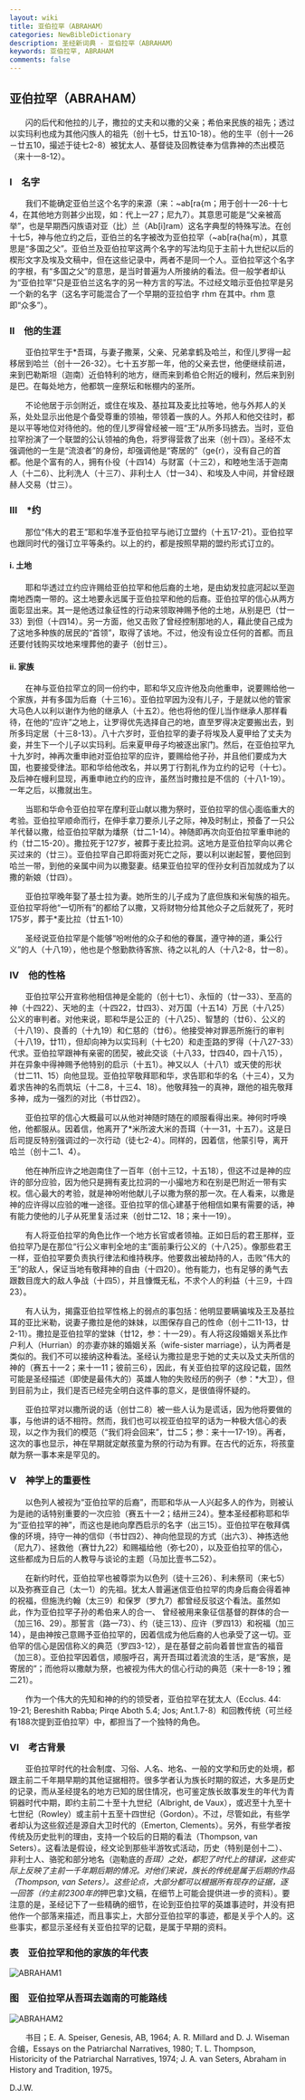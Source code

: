 ```yaml
---
layout: wiki
title: 亚伯拉罕（ABRAHAM）
categories: NewBibleDictionary
description: 圣经新词典 - 亚伯拉罕（ABRAHAM）
keywords: 亚伯拉罕, ABRAHAM
comments: false
---
```


## 亚伯拉罕（ABRAHAM）

　　闪的后代和他拉的儿子，撒拉的丈夫和以撒的父亲；希伯来民族的祖先；透过以实玛利也成为其他闪族人的祖先（创十七5，廿五10-18）。他的生平（创十一26－廿五10，撮述于徒七2-8）被犹太人、基督徒及回教徒奉为信靠神的杰出模范（来十一8-12）。

### Ⅰ　名字

　　我们不能确定亚伯兰这个名字的来源（来：~ab[ra{m；用于创十一26-十七4，在其他地方则甚少出现，如：代上一27；尼九7）。其意思可能是“父亲被高举”，也是早期西闪族语对亚（比）兰（Ab[i]ram）这名字典型的特殊写法。在创十七5，神与他立约之后，亚伯兰的名字被改为亚伯拉罕（~ab[ra{ha{m），其意思是“多国之父”。亚伯兰及亚伯拉罕这两个名字的写法均见于主前十九世纪以后的楔形文字及埃及文稿中，但在这些记录中，两者不是同一个人。亚伯拉罕这个名字的字根，有“多国之父”的意思，是当时普遍为人所接纳的看法。但一般学者却认为“亚伯拉罕”只是亚伯兰这名字的另一种方言的写法。不过经文暗示亚伯拉罕是另一个新的名字（这名字可能混合了一个早期的亚拉伯字 rhm 在其中。rhm 意即“众多”）。

### Ⅱ　他的生涯

　　亚伯拉罕生于*吾珥，与妻子撒莱，父亲、兄弟拿鹤及哈兰，和侄儿罗得一起移居到哈兰（创十一26-32）。七十五岁那一年，他的父亲去世，他便继续前进，来到巴勒斯坦（迦南）近伯特利的地方，继而来到希伯仑附近的幔利，然后来到别是巴。在每处地方，他都筑一座祭坛和帐棚内的圣所。

　　不论他居于示剑附近，或住在埃及、基拉耳及麦比拉等地，他与外邦人的关系，处处显示出他是个备受尊重的领袖，带领着一族的人。外邦人和他交往时，都是以平等地位对待他的。他的侄儿罗得曾经被一班“王”从所多玛掳去。当时，亚伯拉罕扮演了一个联盟的公认领袖的角色，将罗得营救了出来（创十四）。圣经不太强调他的一生是“流浪者”的身份，却强调他是“寄居的”（ge{r），没有自己的首都。他是个富有的人，拥有仆役（十四14）与财富（十三2），和睦地生活于迦南人（十二6）、比利洗人（十三7）、非利士人（廿一34）、和埃及人中间，并曾经跟赫人交易（廿三）。

### Ⅲ　*约

　　那位“伟大的君王”耶和华准予亚伯拉罕与祂订立盟约（十五17-21）。亚伯拉罕也跟同时代的强订立平等条约。以上的约，都是按照早期的盟约形式订立的。

#### i. 土地

　　耶和华透过立约应许赐给亚伯拉罕和他后裔的土地，是由幼发拉底河起以至迦南地西南一带的。这土地要永远属于亚伯拉罕和他的后裔。亚伯拉罕的信心从两方面彰显出来。其一是他透过象征性的行动来领取神赐予他的土地，从别是巴（廿一33）到但（十四14）。另一方面，他又击败了曾经控制那地的人，藉此使自己成为了这地多种族的居民的“首领”，取得了该地。不过，他没有设立任何的首都。而且还要付钱购买坟地来埋葬他的妻子（创廿三）。

#### ii. 家族

　　在神与亚伯拉罕立的同一份约中，耶和华又应许他及向他重申，说要赐给他一个家族，并有多国为后裔（十三16）。亚伯拉罕因为没有儿子，于是就以他的管家大马色人以利以谢作为他的继承人（十五2）。他也将他的侄儿当作继承人那样看待，在他的“应许”之地上，让罗得优先选择自己的地，直至罗得决定要搬出去，到所多玛定居（十三8-13）。八十六岁时，亚伯拉罕的妻子将埃及人夏甲给了丈夫为妾，并生下一个儿子以实玛利。后来夏甲母子均被逐出家门。然后，在亚伯拉罕九十九岁时，神再次重申祂对亚伯拉罕的应许，要赐给他子孙，并且他们要成为大国，也要接受律法。耶和华给他改名，并以男丁行割礼作为立约的记号（十七）。及后神在幔利显现，再重申祂立约的应许，虽然当时撒拉是不信的（十八1-19）。一年之后，以撒就出生。

　　当耶和华命令亚伯拉罕在摩利亚山献以撒为祭时，亚伯拉罕的信心面临重大的考验。亚伯拉罕顺命而行，在伸手拿刀要杀儿子之际，神及时制止，预备了一只公羊代替以撒，给亚伯拉罕献为燔祭（廿二1-14）。神随即再次向亚伯拉罕重申祂的约（廿二15-20）。撒拉死于127岁，被葬于麦比拉洞。这地方是亚伯拉罕向以弗仑买过来的（廿三）。亚伯拉罕自己即将面对死亡之际，要以利以谢起誓，要他回到哈兰一带，到他的亲属中间为以撒娶妻。结果亚伯拉罕的侄孙女利百加就成为了以撒的新娘（廿四）。

　　亚伯拉罕晚年娶了基士拉为妻。她所生的儿子成为了底但族和米甸族的祖先。亚伯拉罕将他“一切所有”的都给了以撒，又将财物分给其他众子之后就死了，死时175岁，葬于*麦比拉（廿五1-10）

　　圣经说亚伯拉罕是个能够“吩咐他的众子和他的眷属，遵守神的道，秉公行义”的人（十八19），他也是个慇勤款待客旅、待之以礼的人（十八2-8，廿一8）。

### Ⅳ　他的性格

　　亚伯拉罕公开宣称他相信神是全能的（创十七1）、永恒的（廿一33）、至高的神（十四22）、天地的主（十四22，廿四3）、对万国（十五14）万民（十八25）公义的审判者。对他来说，耶和华是公正的（十八25）、智慧的（廿6）、公义的（十八19）、良善的（十九19）和仁慈的（廿6）。他接受神对罪恶所施行的审判（十八19，廿11），但却向神为以实玛利（十七20）和走歪路的罗得（十八27-33）代求。亚伯拉罕跟神有亲密的团契，被此交谈（十八33，廿四40，四十八15），并在异象中得神赐予他特别的启示（十五1）。神又以人（十八1）或天使的形状（廿二11、15）向他显现。亚伯拉罕敬拜耶和华，求告耶和华的名（十三4），又为着求告神的名而筑坛（十二8，十三4、18）。他敬拜独一的真神，跟他的祖先敬拜多神，成为一强烈的对比（书廿四2）。

　　亚伯拉罕的信心大概最可以从他对神随时随在的顺服看得出来。神何时呼唤他，他都服从。因着信，他离开了*米所波大米的吾珥（十一31，十五7）。这是日后司提反特别强调过的一次行动（徒七2-4）。同样的，因着信，他蒙引导，离开哈兰（创十二1、4）。

　　他在神所应许之地迦南住了一百年（创十三12，十五18），但这不过是神的应许的部分应验，因为他只是拥有麦比拉洞的一小撮地方和在别是巴附近一带有实权。信心最大的考验，就是神吩咐他献儿子以撒为祭的那一次。在人看来，以撒是神的应许得以应验的唯一途径。亚伯拉罕的信心建基于他相信如果有需要的话，神有能力使他的儿子从死里复活过来（创廿二12、18；来十一19）。

　　有人将亚伯拉罕的角色比作一个地方长官或者领袖。正如日后的君王那样，亚伯拉罕乃是在那位“行公义审判全地的主”面前秉行公义的（十八25）。像那些君王一样，亚伯拉罕要负责执行律法和维持秩序。他要救出被劫持的人，击败“伟大的王”的敌人，保证当地有敬拜神的自由（十四20）。他有能力，也有足够的勇气去跟数目庞大的敌人争战（十四5），并且慷慨无私，不求个人的利益（十三9，十四23）。

　　有人认为，揭露亚伯拉罕性格上的弱点的事包括：他明显要瞒骗埃及王及基拉耳的亚比米勒，说妻子撒拉是他的妹妹，以图保存自己的性命（创十二11-13，廿2-11）。撒拉是亚伯拉罕的堂妹（廿12，参：十一29）。有人将这段婚姻关系比作户利人（Hurrian）的亦妻亦妹的婚姻关系（wife-sister marriage），认为两者是类似的。我们不可以接纳这种看法。圣经认为撒拉是忠于她的丈夫以及丈夫所信的神的（赛五十一2；来十一11；彼前三6），因此，有关亚伯拉罕的这段记载，固然可能是圣经描述（即使是最伟大的）英雄人物的失败经历的例子（参：*大卫），但到目前为止，我们是否已经完全明白这件事的意义，是很值得怀疑的。

　　亚伯拉罕对以撒所说的话（创廿二8）被一些人认为是谎话，因为他将要做的事，与他讲的话不相符。然而，我们也可以视亚伯拉罕的话为一种极大信心的表现，以之作为我们的模范（“我们将会回来”，廿二5；参：来十一17-19）。再者，这次的事也显示，神在早期就定献孩童为祭的行动为有罪。在古代的近东，将孩童献为祭一事本来是罕见的。

### Ⅴ　神学上的重要性

　　以色列人被视为“亚伯拉罕的后裔”，而耶和华从一人兴起多人的作为，则被认为是祂的话特别重要的一次应验（赛五十一2；结卅三24）。整本圣经都称耶和华为“亚伯拉罕的神”，而这也是祂向摩西启示的名字（出三15）。亚伯拉罕在敬拜偶像的环境，持守一神的信仰（书廿四2）、神向他显现的方式（出六3）、神拣选他（尼九7）、拯救他（赛廿九22）和赐福给他（弥七20），以及亚伯拉罕的信心，这些都成为日后的人教导与谈论的主题（马加比壹书二52）。

　　在新约时代，亚伯拉罕也被尊崇为以色列（徒十三26）、利未祭司（来七5）以及弥赛亚自己（太一1）的先祖。犹太人普遍迷信亚伯拉罕的肉身后裔会得着神的祝福，但施洗约翰（太三9）和保罗（罗九7）都曾经反驳这个看法。虽然如此，作为亚伯拉罕子孙的希伯来人的合一、 曾经被用来象征信基督的群体的合一（加三16、29）。那誓言（路一73）、约（徒三13）、应许（罗四13）和祝福（加三14），是由神按己意赐予亚伯拉罕的，因着信成为他后裔的人也承受了这一切。亚伯罕的信心是因信称义的典范（罗四3-12），是在基督之前向着普世宣告的福音（加三8）。亚伯拉罕因着信，顺服呼召，离开吾珥过着流浪的生活，是“客旅，是寄居的”；而他将以撒献为祭，也被视为伟大的信心行动的典范（来十一8-19；雅二21）。

　　作为一个伟大的先知和神的约的领受者，亚伯拉罕在犹太人（Ecclus. 44: 19-21; Bereshith Rabba; Pirqe Aboth 5.4; Jos; Ant.1.7-8）和回教传统（可兰经有188次提到亚伯拉罕）中，都担当了一个独特的角色。

### Ⅵ　考古背景

　　亚伯拉罕时代的社会制度、习俗、人名、地名、一般的文学和历史的处境，都跟主前二千年期早期的其他证据相符。很多学者认为族长时期的叙述，大多是历史的记录，而从圣经提名的地方已知的居住情况，也可鉴定族长故事发生的年代为青铜器时代中期，即约主前二十至十九世纪（Albright, de Vaux），或迟至十九至十七世纪（Rowley）或主前十五至十四世纪（Gordon）。不过，尽管如此，有些学者却认为这些叙述是源自大卫时代的（Emerton, Clements）。另外，有些学者按传统及历史批判的理由，支持一个较后的日期的看法（Thompson, van Seters）。这看法是假设，经文论到那些半游牧式活动，历史（特别是创十二）、非利士人、骆驼和部分地名（迦勒底的*吾珥）之处，都犯了时代上的错误，这些实际上反映了主前一千年期后期的情况。对他们来说，族长的传统是属于后期的作品（Thompson, van Seters）。这些论点，大部分都可以根据所有现存的证据，逐一回答（约主前2300年的*押巴拿}文稿，在细节上可能会提供进一步的资料）。要注意的是，圣经记下了一些精确的细节，在论到亚伯拉罕的英雄事迹时，并没有把他作一个部落来描述，而且事实上，大部分亚伯拉罕的事迹，都是关乎个人的。这些事实，都显示圣经有关亚伯拉罕的记载，是属于早期的资料。

### 表　亚伯拉罕和他的家族的年代表

![ABRAHAM1](/assets/images/NewBibleDictionary/a/ABRAHAM1.gif)

### 图　亚伯拉罕从吾珥去迦南的可能路线

![ABRAHAM2](/assets/images/NewBibleDictionary/a/ABRAHAM2.gif)

　　书目；E. A. Speiser, Genesis, AB, 1964; A. R. Millard and D. J. Wiseman 合编，Essays on the Patriarchal Narratives, 1980; T. L. Thompson, Historicity of the Patriarchal Narratives, 1974; J. A. van Seters, Abraham in History and Tradition, 1975。

D.J.W.